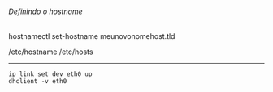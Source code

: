 ###### Definindo o hostname
hostnamectl set-hostname meunovonomehost.tld

/etc/hostname
/etc/hosts

----


```
ip link set dev eth0 up
dhclient -v eth0
```
